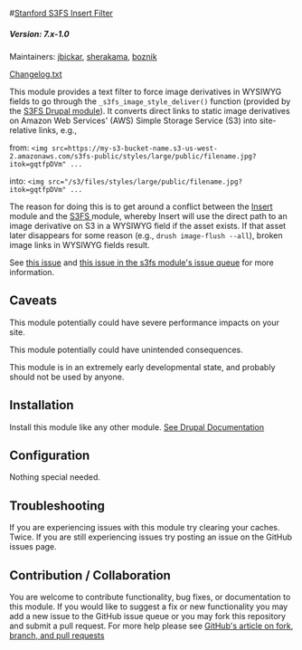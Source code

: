 #[Stanford S3FS Insert Filter](https://github.com/SU-SWS/stanford_s3fs_if)
##### Version: 7.x-1.0

Maintainers: [jbickar](https://github.com/jbickar), [sherakama](https://github.com/sherakama), [boznik](https://github.com/boznik)

[Changelog.txt](CHANGELOG.txt)

This module provides a text filter to force image derivatives in WYSIWYG fields to go through the `_s3fs_image_style_deliver()` function (provided by the [S3FS Drupal module](https://drupal.org/project/s3fs)). It converts direct links to static image derivatives on Amazon Web Services' (AWS) Simple Storage Service (S3) into site-relative links, e.g.,

from:
`<img src=https://my-s3-bucket-name.s3-us-west-2.amazonaws.com/s3fs-public/styles/large/public/filename.jpg?itok=gqtfpDVm" ...`

into:
`<img src="/s3/files/styles/large/public/filename.jpg?itok=gqtfpDVm" ...`

The reason for doing this is to get around a conflict between the [Insert](https://drupal.org/project/insert) module and the [S3FS ](https://drupal.org/project/s3fs) module, whereby Insert will use the direct path to an image derivative on S3 in a WYSIWYG field if the asset exists. If that asset later disappears for some reason (e.g., `drush image-flush --all`), broken image links in WYSIWYG fields result.

See [this issue](https://www.drupal.org/node/2663674) and [this issue in the s3fs module's issue queue](https://www.drupal.org/node/2339067) for more information.

Caveats
---

This module potentially could have severe performance impacts on your site.

This module potentially could have unintended consequences.

This module is in an extremely early developmental state, and probably should not be used by anyone.


Installation
---

Install this module like any other module. [See Drupal Documentation](https://drupal.org/documentation/install/modules-themes/modules-7)

Configuration
---

Nothing special needed.

Troubleshooting
---

If you are experiencing issues with this module try clearing your caches. Twice. If you are still experiencing issues try posting an issue on the GitHub issues page.

Contribution / Collaboration
---

You are welcome to contribute functionality, bug fixes, or documentation to this module. If you would like to suggest a fix or new functionality you may add a new issue to the GitHub issue queue or you may fork this repository and submit a pull request. For more help please see [GitHub's article on fork, branch, and pull requests](https://help.github.com/articles/using-pull-requests)
